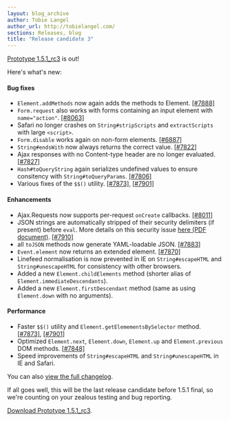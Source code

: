 ```yaml
---
layout: blog_archive
author: Tobie Langel
author_url: http://tobielangel.com/
sections: Releases, blog
title: "Release candidate 3"
---
```


[Prototype 1.5.1_rc3](http://prototypejs.org/assets/2007/4/24/prototype.js) is out!

Here's what's new:

#### Bug fixes
 * `Element.addMethods` now again adds the methods to Element. [[#7888]](http://dev.rubyonrails.org/ticket/7888)
 * `Form.request` also works with forms containing an input element with `name="action"`.  [[#8063]](http://dev.rubyonrails.org/ticket/8063)
 * Safari no longer crashes on `String#stripScripts` and `extractScripts` with large `<script>`.
 * `Form.disable` works again on non-form elements. [[#6887]](http://dev.rubyonrails.org/ticket/6887)
 * `String#endsWith` now always returns the correct value.  [[#7822]](http://dev.rubyonrails.org/ticket/7822)
 * Ajax responses with no Content-type header are no longer evaluated. [[#7827]](http://dev.rubyonrails.org/ticket/7827)
 * `Hash#toQueryString` again serializes undefined values to ensure consitency with `String#toQueryParams`. [[#7806]](http://dev.rubyonrails.org/ticket/7806)
 * Various fixes of the `$$()` utility. [[#7873]](http://dev.rubyonrails.org/ticket/7873), [[#7901]](http://dev.rubyonrails.org/ticket/7901)

#### Enhancements
* Ajax.Requests now supports per-request `onCreate` callbacks. [[#8011]](http://dev.rubyonrails.org/ticket/8011)
* JSON strings are automatically stripped of their security delimiters (if present) before `eval`.  More details on this security issue [here (PDF document)](http://www.fortifysoftware.com/servlet/downloads/public/JavaScript_Hijacking.pdf). [[#7910]](http://dev.rubyonrails.org/ticket/7910)
* all `toJSON` methods now generate YAML-loadable JSON.  [[#7883]](http://dev.rubyonrails.org/ticket/7883)
* `Event.element` now returns an extended element. [[#7870]](http://dev.rubyonrails.org/ticket/7870)
* Linefeed normalisation is now prevented in IE on `String#escapeHTML` and `String#unescapeHTML` for consistency with other browsers.
* Added a new `Element.childElements` method (shorter alias of `Element.immediateDescendants`).
* Added a new `Element.firstDescendant` method (same as using `Element.down` with no arguments).

#### Performance
* Faster `$$()` utility and `Element.getElemementsBySelector` method. [[#7873]](http://dev.rubyonrails.org/ticket/7873), [[#7901]](http://dev.rubyonrails.org/ticket/7901)
* Optimized `Element.next`, `Element.down`, `Element.up` and `Element.previous` DOM methods. [[#7848]](http://dev.rubyonrails.org/ticket/7848)
* Speed improvements of `String#escapeHTML` and `String#unescapeHTML` in IE and Safari.

You can also [view the full changelog](http://dev.rubyonrails.org/browser/spinoffs/prototype/tags/rel_1-5-1_rc3/CHANGELOG?rev=6603&format=raw).

If all goes well, this will be the last release candidate before 1.5.1 final, so we're counting on your zealous testing and bug reporting.

[Download Prototype 1.5.1_rc3](http://prototypejs.org/assets/2007/4/24/prototype.js).


